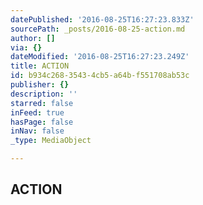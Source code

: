 ```yaml
---
datePublished: '2016-08-25T16:27:23.833Z'
sourcePath: _posts/2016-08-25-action.md
author: []
via: {}
dateModified: '2016-08-25T16:27:23.249Z'
title: ACTION
id: b934c268-3543-4cb5-a64b-f551708ab53c
publisher: {}
description: ''
starred: false
inFeed: true
hasPage: false
inNav: false
_type: MediaObject

---
```

## ACTION